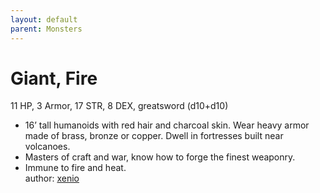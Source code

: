 ```yaml
---
layout: default
parent: Monsters 
--- 
```

# Giant, Fire
11 HP, 3 Armor, 17 STR, 8 DEX, greatsword (d10+d10)  
- 16’ tall humanoids with red hair and charcoal skin.   Wear heavy armor made of brass, bronze or copper.   Dwell in fortresses built near volcanoes.  
- Masters of craft and war, know how to forge the finest weaponry.  
- Immune to fire and heat.  
author: [xenio](https://xenioinabottle.blogspot.com/2021/02/classic-monsters-for-cairnito-part-1.html) 

